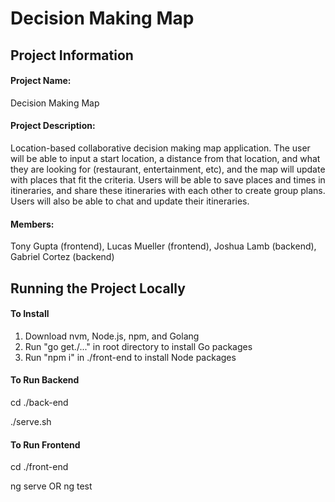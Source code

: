 # Decision Making Map

## Project Information

#### Project Name:
Decision Making Map

#### Project Description:
Location-based collaborative decision making map application. The user will be able to input a start location, a distance from that location, and what they are looking for (restaurant, entertainment, etc), and the map will update with places that fit the criteria. Users will be able to save places and times in itineraries, and share these itineraries with each other to create group plans. Users will also be able to chat and update their itineraries.

#### Members:
Tony Gupta (frontend), Lucas Mueller (frontend), Joshua Lamb (backend), Gabriel Cortez (backend)

## Running the Project Locally

#### To Install
1. Download nvm, Node.js, npm, and Golang
2. Run "go get./..." in root directory to install Go packages
3. Run "npm i" in ./front-end to install Node packages

#### To Run Backend
cd ./back-end

./serve.sh

#### To Run Frontend
cd ./front-end

ng serve OR ng test
